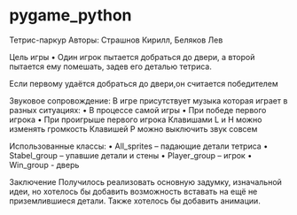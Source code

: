 # pygame_python
Тетрис-паркур
Авторы: Страшнов Кирилл, Беляков Лев

Цель игры
  • Один игрок пытается добраться до двери, а второй пытается ему помешать, задев его деталью тетриса.


Если первому удаётся добраться до двери,он считается победителем


Звуковое сопровождение:
  В игре присутствует музыка которая играет в разных ситуациях:
    • В процессе самой игры
    • При победе первого игрока
    • При проигрыше первого игрока
Клавишами L и H можно изменять громкость
Клавишей P можно выключить звук совсем


Использованные классы:
  • All_sprites – падающие детали тетриса
  • Stabel_group – упавшие детали и стены
  • Player_group – игрок
  • Win_group - дверь
  
  
  
  Заключение
Получилось реализовать основную задумку, изначальной идеи, но
хотелось бы добавить возможность вставать на ещё не
приземлившиеся детали. Также хотелось бы добавить анимации.
